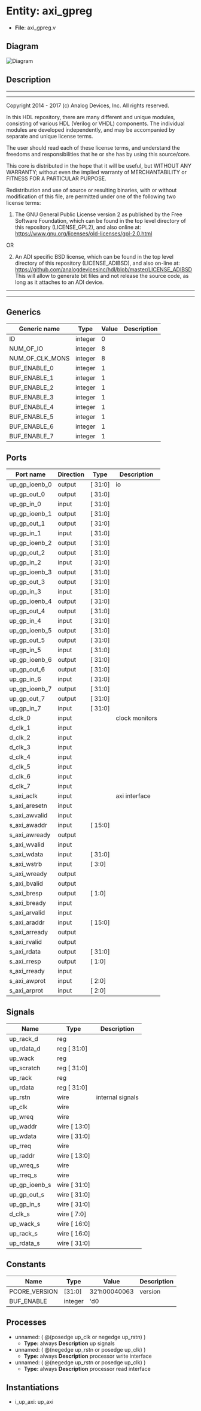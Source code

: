 # Entity: axi_gpreg

- **File**: axi_gpreg.v
## Diagram

![Diagram](axi_gpreg.svg "Diagram")
## Description

 ***************************************************************************
 ***************************************************************************
 Copyright 2014 - 2017 (c) Analog Devices, Inc. All rights reserved.

 In this HDL repository, there are many different and unique modules, consisting
 of various HDL (Verilog or VHDL) components. The individual modules are
 developed independently, and may be accompanied by separate and unique license
 terms.

 The user should read each of these license terms, and understand the
 freedoms and responsibilities that he or she has by using this source/core.

 This core is distributed in the hope that it will be useful, but WITHOUT ANY
 WARRANTY; without even the implied warranty of MERCHANTABILITY or FITNESS FOR
 A PARTICULAR PURPOSE.

 Redistribution and use of source or resulting binaries, with or without modification
 of this file, are permitted under one of the following two license terms:

   1. The GNU General Public License version 2 as published by the
      Free Software Foundation, which can be found in the top level directory
      of this repository (LICENSE_GPL2), and also online at:
      <https://www.gnu.org/licenses/old-licenses/gpl-2.0.html>

 OR

   2. An ADI specific BSD license, which can be found in the top level directory
      of this repository (LICENSE_ADIBSD), and also on-line at:
      https://github.com/analogdevicesinc/hdl/blob/master/LICENSE_ADIBSD
      This will allow to generate bit files and not release the source code,
      as long as it attaches to an ADI device.

 ***************************************************************************
 ***************************************************************************

## Generics

| Generic name    | Type    | Value | Description |
| --------------- | ------- | ----- | ----------- |
| ID              | integer | 0     |             |
| NUM_OF_IO       | integer | 8     |             |
| NUM_OF_CLK_MONS | integer | 8     |             |
| BUF_ENABLE_0    | integer | 1     |             |
| BUF_ENABLE_1    | integer | 1     |             |
| BUF_ENABLE_2    | integer | 1     |             |
| BUF_ENABLE_3    | integer | 1     |             |
| BUF_ENABLE_4    | integer | 1     |             |
| BUF_ENABLE_5    | integer | 1     |             |
| BUF_ENABLE_6    | integer | 1     |             |
| BUF_ENABLE_7    | integer | 1     |             |
## Ports

| Port name     | Direction | Type    | Description     |
| ------------- | --------- | ------- | --------------- |
| up_gp_ioenb_0 | output    | [ 31:0] |  io             |
| up_gp_out_0   | output    | [ 31:0] |                 |
| up_gp_in_0    | input     | [ 31:0] |                 |
| up_gp_ioenb_1 | output    | [ 31:0] |                 |
| up_gp_out_1   | output    | [ 31:0] |                 |
| up_gp_in_1    | input     | [ 31:0] |                 |
| up_gp_ioenb_2 | output    | [ 31:0] |                 |
| up_gp_out_2   | output    | [ 31:0] |                 |
| up_gp_in_2    | input     | [ 31:0] |                 |
| up_gp_ioenb_3 | output    | [ 31:0] |                 |
| up_gp_out_3   | output    | [ 31:0] |                 |
| up_gp_in_3    | input     | [ 31:0] |                 |
| up_gp_ioenb_4 | output    | [ 31:0] |                 |
| up_gp_out_4   | output    | [ 31:0] |                 |
| up_gp_in_4    | input     | [ 31:0] |                 |
| up_gp_ioenb_5 | output    | [ 31:0] |                 |
| up_gp_out_5   | output    | [ 31:0] |                 |
| up_gp_in_5    | input     | [ 31:0] |                 |
| up_gp_ioenb_6 | output    | [ 31:0] |                 |
| up_gp_out_6   | output    | [ 31:0] |                 |
| up_gp_in_6    | input     | [ 31:0] |                 |
| up_gp_ioenb_7 | output    | [ 31:0] |                 |
| up_gp_out_7   | output    | [ 31:0] |                 |
| up_gp_in_7    | input     | [ 31:0] |                 |
| d_clk_0       | input     |         |  clock monitors |
| d_clk_1       | input     |         |                 |
| d_clk_2       | input     |         |                 |
| d_clk_3       | input     |         |                 |
| d_clk_4       | input     |         |                 |
| d_clk_5       | input     |         |                 |
| d_clk_6       | input     |         |                 |
| d_clk_7       | input     |         |                 |
| s_axi_aclk    | input     |         |  axi interface  |
| s_axi_aresetn | input     |         |                 |
| s_axi_awvalid | input     |         |                 |
| s_axi_awaddr  | input     | [ 15:0] |                 |
| s_axi_awready | output    |         |                 |
| s_axi_wvalid  | input     |         |                 |
| s_axi_wdata   | input     | [ 31:0] |                 |
| s_axi_wstrb   | input     | [  3:0] |                 |
| s_axi_wready  | output    |         |                 |
| s_axi_bvalid  | output    |         |                 |
| s_axi_bresp   | output    | [  1:0] |                 |
| s_axi_bready  | input     |         |                 |
| s_axi_arvalid | input     |         |                 |
| s_axi_araddr  | input     | [ 15:0] |                 |
| s_axi_arready | output    |         |                 |
| s_axi_rvalid  | output    |         |                 |
| s_axi_rdata   | output    | [ 31:0] |                 |
| s_axi_rresp   | output    | [  1:0] |                 |
| s_axi_rready  | input     |         |                 |
| s_axi_awprot  | input     | [ 2:0]  |                 |
| s_axi_arprot  | input     | [ 2:0]  |                 |
## Signals

| Name          | Type            | Description        |
| ------------- | --------------- | ------------------ |
| up_rack_d     | reg             |                    |
| up_rdata_d    | reg     [ 31:0] |                    |
| up_wack       | reg             |                    |
| up_scratch    | reg     [ 31:0] |                    |
| up_rack       | reg             |                    |
| up_rdata      | reg     [ 31:0] |                    |
| up_rstn       | wire            |  internal signals  |
| up_clk        | wire            |                    |
| up_wreq       | wire            |                    |
| up_waddr      | wire [ 13:0]    |                    |
| up_wdata      | wire [ 31:0]    |                    |
| up_rreq       | wire            |                    |
| up_raddr      | wire [ 13:0]    |                    |
| up_wreq_s     | wire            |                    |
| up_rreq_s     | wire            |                    |
| up_gp_ioenb_s | wire [ 31:0]    |                    |
| up_gp_out_s   | wire [ 31:0]    |                    |
| up_gp_in_s    | wire [ 31:0]    |                    |
| d_clk_s       | wire [  7:0]    |                    |
| up_wack_s     | wire [ 16:0]    |                    |
| up_rack_s     | wire [ 16:0]    |                    |
| up_rdata_s    | wire [ 31:0]    |                    |
## Constants

| Name          | Type    | Value        | Description |
| ------------- | ------- | ------------ | ----------- |
| PCORE_VERSION | [31:0]  | 32'h00040063 |  version    |
| BUF_ENABLE    | integer | 'd0          |             |
## Processes
- unnamed: ( @(posedge up_clk or negedge up_rstn) )
  - **Type:** always
**Description**
 up signals 
- unnamed: ( @(negedge up_rstn or posedge up_clk) )
  - **Type:** always
**Description**
 processor write interface 
- unnamed: ( @(negedge up_rstn or posedge up_clk) )
  - **Type:** always
**Description**
 processor read interface 
## Instantiations

- i_up_axi: up_axi
